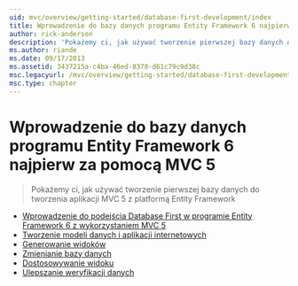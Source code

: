 ```yaml
---
uid: mvc/overview/getting-started/database-first-development/index
title: Wprowadzenie do bazy danych programu Entity Framework 6 najpierw za pomocą MVC 5 | Dokumentacja firmy Microsoft
author: rick-anderson
description: 'Pokażemy ci, jak używać tworzenie pierwszej bazy danych do tworzenia aplikacji MVC 5 z platformą Entity Framework'
ms.author: riande
ms.date: 09/17/2013
ms.assetid: 3437215a-c4ba-46ed-8378-d61c79c9d38c
msc.legacyurl: /mvc/overview/getting-started/database-first-development
msc.type: chapter
---
```

<a name="getting-started-with-entity-framework-6-database-first-using-mvc-5"></a>Wprowadzenie do bazy danych programu Entity Framework 6 najpierw za pomocą MVC 5
====================
> Pokażemy ci, jak używać tworzenie pierwszej bazy danych do tworzenia aplikacji MVC 5 z platformą Entity Framework


- [Wprowadzenie do podejścia Database First w programie Entity Framework 6 z wykorzystaniem MVC 5](setting-up-database.md)
- [Tworzenie modeli danych i aplikacji internetowych](creating-the-web-application.md)
- [Generowanie widoków](generating-views.md)
- [Zmienianie bazy danych](changing-the-database.md)
- [Dostosowywanie widoku](customizing-a-view.md)
- [Ulepszanie weryfikacji danych](enhancing-data-validation.md)
